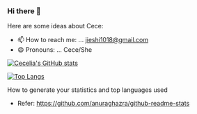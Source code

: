 ### Hi there 👋



Here are some ideas about Cece:

- 📫 How to reach me: ... jieshi1018@gmail.com
- 😄 Pronouns: ... Cece/She

[![Cecelia's GitHub stats](https://github-readme-stats.vercel.app/api?username=Cecelia-1018&show_icons=true&theme=radical)]([https://github.com/anuraghazra/github-readme-stats](https://github.com/Cecelia-1018/Cecelia-1018/edit/main/README.md))

[![Top Langs](https://github-readme-stats.vercel.app/api/top-langs/?username=Cecelia-1018&layout=compact&show_icons=true&theme=radical)](https://github.com/Cecelia-1018/Cecelia-1018/edit/main/README.md)

How to generate your statistics and top languages used 
- Refer: https://github.com/anuraghazra/github-readme-stats
